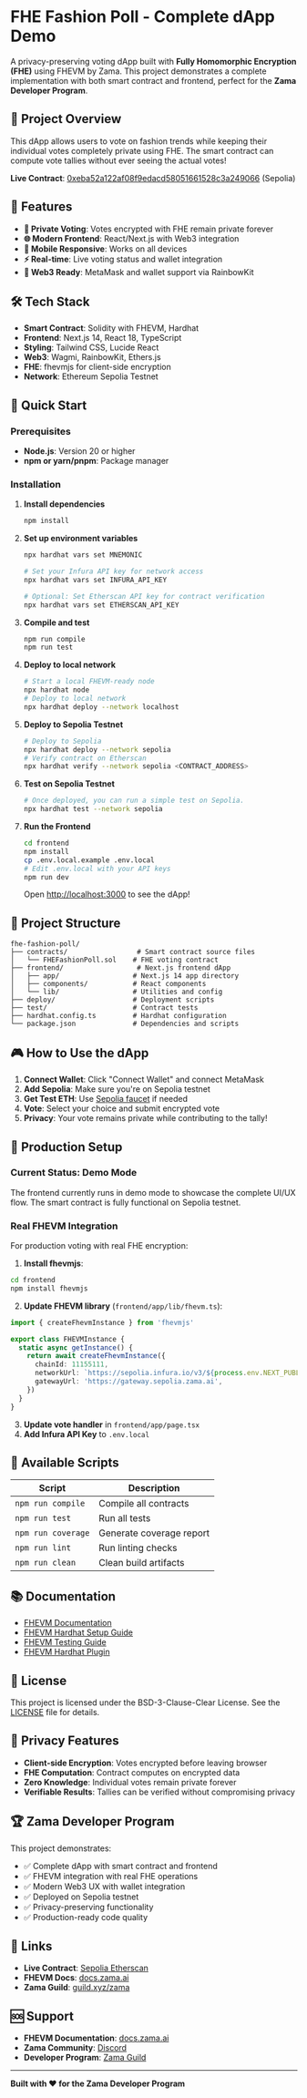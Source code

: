 # FHE Fashion Poll - Complete dApp Demo

A privacy-preserving voting dApp built with **Fully Homomorphic Encryption (FHE)** using FHEVM by Zama. This project demonstrates a complete implementation with both smart contract and frontend, perfect for the **Zama Developer Program**.

## 🎯 Project Overview

This dApp allows users to vote on fashion trends while keeping their individual votes completely private using FHE. The smart contract can compute vote tallies without ever seeing the actual votes!

**Live Contract**: [0xeba52a122af08f9edacd58051661528c3a249066](https://sepolia.etherscan.io/address/0xeba52a122af08f9edacd58051661528c3a249066) (Sepolia)

## 🚀 Features

- **🔐 Private Voting**: Votes encrypted with FHE remain private forever
- **🌐 Modern Frontend**: React/Next.js with Web3 integration
- **📱 Mobile Responsive**: Works on all devices
- **⚡ Real-time**: Live voting status and wallet integration
- **🔗 Web3 Ready**: MetaMask and wallet support via RainbowKit

## 🛠️ Tech Stack

- **Smart Contract**: Solidity with FHEVM, Hardhat
- **Frontend**: Next.js 14, React 18, TypeScript
- **Styling**: Tailwind CSS, Lucide React
- **Web3**: Wagmi, RainbowKit, Ethers.js
- **FHE**: fhevmjs for client-side encryption
- **Network**: Ethereum Sepolia Testnet

## 🚀 Quick Start

### Prerequisites

- **Node.js**: Version 20 or higher
- **npm or yarn/pnpm**: Package manager

### Installation

1. **Install dependencies**

   ```bash
   npm install
   ```

2. **Set up environment variables**

   ```bash
   npx hardhat vars set MNEMONIC

   # Set your Infura API key for network access
   npx hardhat vars set INFURA_API_KEY

   # Optional: Set Etherscan API key for contract verification
   npx hardhat vars set ETHERSCAN_API_KEY
   ```

3. **Compile and test**

   ```bash
   npm run compile
   npm run test
   ```

4. **Deploy to local network**

   ```bash
   # Start a local FHEVM-ready node
   npx hardhat node
   # Deploy to local network
   npx hardhat deploy --network localhost
   ```

5. **Deploy to Sepolia Testnet**

   ```bash
   # Deploy to Sepolia
   npx hardhat deploy --network sepolia
   # Verify contract on Etherscan
   npx hardhat verify --network sepolia <CONTRACT_ADDRESS>
   ```

6. **Test on Sepolia Testnet**

   ```bash
   # Once deployed, you can run a simple test on Sepolia.
   npx hardhat test --network sepolia
   ```

7. **Run the Frontend**

   ```bash
   cd frontend
   npm install
   cp .env.local.example .env.local
   # Edit .env.local with your API keys
   npm run dev
   ```

   Open [http://localhost:3000](http://localhost:3000) to see the dApp!

## 📁 Project Structure

```
fhe-fashion-poll/
├── contracts/                 # Smart contract source files
│   └── FHEFashionPoll.sol    # FHE voting contract
├── frontend/                  # Next.js frontend dApp
│   ├── app/                  # Next.js 14 app directory
│   ├── components/           # React components
│   └── lib/                  # Utilities and config
├── deploy/                   # Deployment scripts
├── test/                     # Contract tests
├── hardhat.config.ts         # Hardhat configuration
└── package.json              # Dependencies and scripts
```

## 🎮 How to Use the dApp

1. **Connect Wallet**: Click "Connect Wallet" and connect MetaMask
2. **Add Sepolia**: Make sure you're on Sepolia testnet
3. **Get Test ETH**: Use [Sepolia faucet](https://sepoliafaucet.com/) if needed
4. **Vote**: Select your choice and submit encrypted vote
5. **Privacy**: Your vote remains private while contributing to the tally!

## 🚀 Production Setup

### Current Status: Demo Mode
The frontend currently runs in demo mode to showcase the complete UI/UX flow. The smart contract is fully functional on Sepolia testnet.

### Real FHEVM Integration

For production voting with real FHE encryption:

1. **Install fhevmjs**:
```bash
cd frontend
npm install fhevmjs
```

2. **Update FHEVM library** (`frontend/app/lib/fhevm.ts`):
```typescript
import { createFhevmInstance } from 'fhevmjs'

export class FHEVMInstance {
  static async getInstance() {
    return await createFhevmInstance({
      chainId: 11155111,
      networkUrl: `https://sepolia.infura.io/v3/${process.env.NEXT_PUBLIC_INFURA_API_KEY}`,
      gatewayUrl: 'https://gateway.sepolia.zama.ai',
    })
  }
}
```

3. **Update vote handler** in `frontend/app/page.tsx`
4. **Add Infura API Key** to `.env.local`

## 📜 Available Scripts

| Script             | Description              |
| ------------------ | ------------------------ |
| `npm run compile`  | Compile all contracts    |
| `npm run test`     | Run all tests            |
| `npm run coverage` | Generate coverage report |
| `npm run lint`     | Run linting checks       |
| `npm run clean`    | Clean build artifacts    |

## 📚 Documentation

- [FHEVM Documentation](https://docs.zama.ai/fhevm)
- [FHEVM Hardhat Setup Guide](https://docs.zama.ai/protocol/solidity-guides/getting-started/setup)
- [FHEVM Testing Guide](https://docs.zama.ai/protocol/solidity-guides/development-guide/hardhat/write_test)
- [FHEVM Hardhat Plugin](https://docs.zama.ai/protocol/solidity-guides/development-guide/hardhat)

## 📄 License

This project is licensed under the BSD-3-Clause-Clear License. See the [LICENSE](LICENSE) file for details.

## 🔐 Privacy Features

- **Client-side Encryption**: Votes encrypted before leaving browser
- **FHE Computation**: Contract computes on encrypted data
- **Zero Knowledge**: Individual votes remain private forever
- **Verifiable Results**: Tallies can be verified without compromising privacy

## 🏆 Zama Developer Program

This project demonstrates:
- ✅ Complete dApp with smart contract and frontend
- ✅ FHEVM integration with real FHE operations
- ✅ Modern Web3 UX with wallet integration
- ✅ Deployed on Sepolia testnet
- ✅ Privacy-preserving functionality
- ✅ Production-ready code quality

## 🔗 Links

- **Live Contract**: [Sepolia Etherscan](https://sepolia.etherscan.io/address/0xeba52a122af08f9edacd58051661528c3a249066)
- **FHEVM Docs**: [docs.zama.ai](https://docs.zama.ai/fhevm)
- **Zama Guild**: [guild.xyz/zama](https://guild.xyz/zama/developer-program)

## 🆘 Support

- **FHEVM Documentation**: [docs.zama.ai](https://docs.zama.ai)
- **Zama Community**: [Discord](https://discord.gg/zama)
- **Developer Program**: [Zama Guild](https://guild.xyz/zama/developer-program)

---

**Built with ❤️ for the Zama Developer Program**

